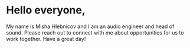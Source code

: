 # Hello everyone,

My name is Misha Hlebnicov and I am an audio engineer and head of sound. Please reach out to connect with me about opportunities for us to work together. Have a great day!
